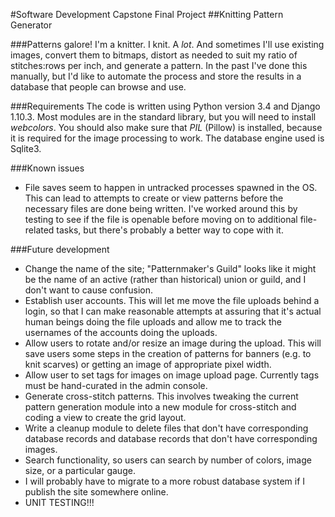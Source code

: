 #Software Development Capstone Final Project
##Knitting Pattern Generator

###Patterns galore!
I'm a knitter.  I knit.  A _lot_.  And sometimes I'll use existing images, convert them to bitmaps, distort as needed to suit my ratio of stitches:rows per inch, and generate a pattern.  In the past I've done this manually, but I'd like to automate the process and store the results in a database that people can browse and use.

###Requirements
The code is written using Python version 3.4 and Django 1.10.3.  Most modules are in the standard library, but you will need to install _webcolors_.  You should also make sure that _PIL_ (Pillow) is installed, because it is required for the image processing to work.  The database engine used is Sqlite3.

###Known issues
* File saves seem to happen in untracked processes spawned in the OS.  This can lead to attempts to create or view patterns before the necessary files are done being written.  I've worked around this by testing to see if the file is openable before moving on to additional file-related tasks, but there's probably a better way to cope with it.

###Future development
* Change the name of the site; "Patternmaker's Guild" looks like it might be the name of an active (rather than historical) union or guild, and I don't want to cause confusion.
* Establish user accounts.  This will let me move the file uploads behind a login, so that I can make reasonable attempts at assuring that it's actual human beings doing the file uploads and allow me to track the usernames of the accounts doing the uploads.
* Allow users to rotate and/or resize an image during the upload.  This will save users some steps in the creation of patterns for banners (e.g. to knit scarves) or getting an image of appropriate pixel width.
* Allow user to set tags for images on image upload page.  Currently tags must be hand-curated in the admin console.
* Generate cross-stitch patterns. This involves tweaking the current pattern generation module into a new module for cross-stitch and coding a view to create the grid layout.
* Write a cleanup module to delete files that don't have corresponding database records and database records that don't have corresponding images.
* Search functionality, so users can search by number of colors, image size, or a particular gauge.
* I will probably have to migrate to a more robust database system if I publish the site somewhere online.
* UNIT TESTING!!!